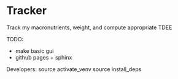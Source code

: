 # Tracker
Track my macronutrients, weight, and compute appropriate TDEE

TODO:
* make basic gui
* github pages + sphinx


Developers:
source activate_venv
source install_deps
